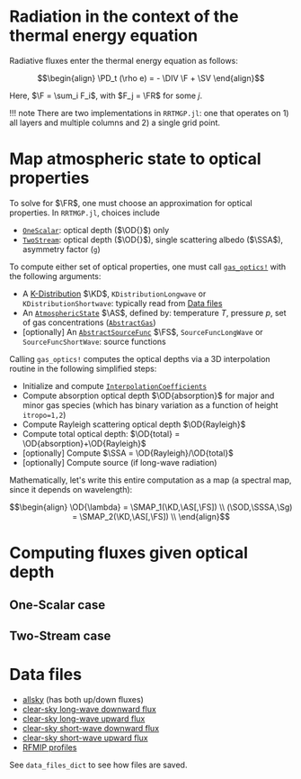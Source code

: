 ```math
\newcommand{\DEL}{\nabla}
\newcommand{\DOT}{\cdot}
\newcommand{\DIV}{\DEL \DOT}
\newcommand{\PD}{\partial}
\newcommand{\F}{\mathcal F}
\newcommand{\sum}{\Sigma}
\newcommand{\FR}{F_{\mathrm{rad}}}
\newcommand{\SV}{\mathcal S}
\newcommand{\SMAP}{\mathcal M^{\lambda}}
\newcommand{\OD}[1]{\tau_{#1}}
\newcommand{\SSA}{\bar{\omega}}
\newcommand{\FS}{\mathcal F_{\mathcal S}}
\newcommand{\KD}{\mathcal K_{\mathrm{dist}}}
\newcommand{\AS}{\mathcal S_{\mathrm{atmos}}}
\newcommand{\SOD}{\OD{\lambda}}
\newcommand{\Sg}{g_{\lambda}}
\newcommand{\SSSA}{\SSA_{\lambda}}
```

# Radiation in the context of the thermal energy equation

Radiative fluxes enter the thermal energy equation as follows:

```math
\begin{align}
\PD_t (\rho e) = - \DIV \F + \SV
\end{align}
```

Here, $\F = \sum_i F_i$, with $F_j = \FR$ for some $j$.

!!! note
    There are two implementations in `RRTMGP.jl`: one that operates on 1) all layers and multiple columns and 2) a single grid point.

# Map atmospheric state to optical properties

To solve for $\FR$, one must choose an approximation for optical properties. In `RRTMGP.jl`, choices include

 - [`OneScalar`](@ref): optical depth ($\OD{}$) only
 - [`TwoStream`](@ref): optical depth ($\OD{}$), single scattering albedo ($\SSA$), asymmetry factor (``g``)

To compute either set of optical properties, one must call [`gas_optics!`](@ref) with the following arguments:

 - A [K-Distribution](@ref) $\KD$, `KDistributionLongwave` or `KDistributionShortwave`: typically read from [Data files](@ref)
 - An [`AtmosphericState`](@ref) $\AS$, defined by: temperature $T$, pressure $p$, set of gas concentrations ([`AbstractGas`](@ref))
 - [optionally] An [`AbstractSourceFunc`](@ref) $\FS$, `SourceFuncLongWave` or `SourceFuncShortWave`: source functions

Calling `gas_optics!` computes the optical depths via a 3D interpolation routine in the following simplified steps:

 - Initialize and compute [`InterpolationCoefficients`](@ref)
 - Compute absorption optical depth $\OD{absorption}$ for major and minor gas species (which has binary variation as a function of height `itropo=1,2`)
 - Compute Rayleigh scattering optical depth $\OD{Rayleigh}$
 - Compute total optical depth: $\OD{total} = \OD{absorption}+\OD{Rayleigh}$
 - [optionally] Compute $\SSA = \OD{Rayleigh}/\OD{total}$
 - [optionally] Compute source (if long-wave radiation)

Mathematically, let's write this entire computation as a map (a spectral map, since it depends on wavelength):

```math
\begin{align}
\OD{\lambda} = \SMAP_1(\KD,\AS[,\FS]) \\
(\SOD,\SSSA,\Sg) = \SMAP_2(\KD,\AS[,\FS]) \\
\end{align}
```

# Computing fluxes given optical depth

## One-Scalar case


## Two-Stream case


# Data files

 - [allsky](https://owncloud.gwdg.de/index.php/s/OjbNzRTlXUk0G5w/download) (has both up/down fluxes)
 - [clear-sky long-wave downward flux](https://owncloud.gwdg.de/index.php/s/kbhl3JOSccGtR0m/download)
 - [clear-sky long-wave upward flux](https://owncloud.gwdg.de/index.php/s/5DbhryVSfztioPG/download)
 - [clear-sky short-wave downward flux](https://owncloud.gwdg.de/index.php/s/uCemCHlGxbGK0gJ/download)
 - [clear-sky short-wave upward flux](https://owncloud.gwdg.de/index.php/s/l8ZG28j9ttZWD9r/download)
 - [RFMIP profiles](`http://aims3.llnl.gov/thredds/fileServer/user_pub_work/input4MIPs/CMIP6/RFMIP/UColorado/UColorado-RFMIP-1-2/atmos/fx/multiple/none/v20190401/multiple_input4MIPs_radiation_RFMIP_UColorado-RFMIP-1-2_none.nc)

See `data_files_dict` to see how files are saved.
